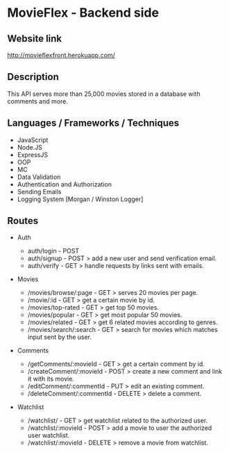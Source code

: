 # MovieFlex - Backend side

## Website link

http://movieflexfront.herokuapp.com/

## Description

This API serves more than 25,000 movies stored in a database with comments and more.

## Languages / Frameworks / Techniques

- JavaScript
- Node.JS
- ExpressJS
- OOP
- MC
- Data Validation
- Authentication and Authorization
- Sending Emails
- Logging System [Morgan / Winston Logger]

## Routes

- Auth

  - auth/login - POST
  - auth/signup - POST > add a new user and send verification email.
  - auth/verify - GET > handle requests by links sent with emails.

- Movies
  - /movies/browse/:page - GET > serves 20 movies per page.
  - /movie/:id - GET > get a certain movie by id.
  - /movies/top-rated - GET > get top 50 movies.
  - /movies/popular - GET > get most popular 50 movies.
  - /movies/related - GET > get 6 related movies according to genres.
  - /movies/search/:search - GET > search for movies which matches input sent by the user.
- Comments

  - /getComments/:movieId - GET > get a certain comment by id.
  - /createComment/:movieId - POST > create a new comment and link it with its movie.
  - /editComment/:commentId - PUT > edit an existing comment.
  - /deleteComment/:commentId - DELETE > delete a comment.

- Watchlist
  - /watchlist/ - GET > get watchlist related to the authorized user.
  - /watchlist/:movieId - POST > add a movie to user the authorized user watchlist.
  - /watchlist/:movieId - DELETE > remove a movie from watchlist.

